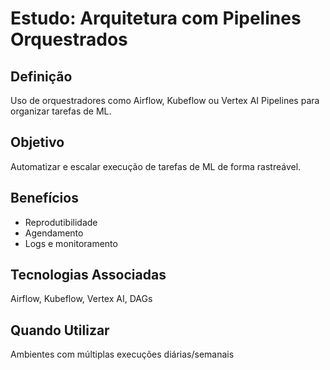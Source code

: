 # Estudo: Arquitetura com Pipelines Orquestrados

## Definição
Uso de orquestradores como Airflow, Kubeflow ou Vertex AI Pipelines para organizar tarefas de ML.

## Objetivo
Automatizar e escalar execução de tarefas de ML de forma rastreável.

## Benefícios
- Reprodutibilidade
- Agendamento
- Logs e monitoramento

## Tecnologias Associadas
Airflow, Kubeflow, Vertex AI, DAGs

## Quando Utilizar
Ambientes com múltiplas execuções diárias/semanais
